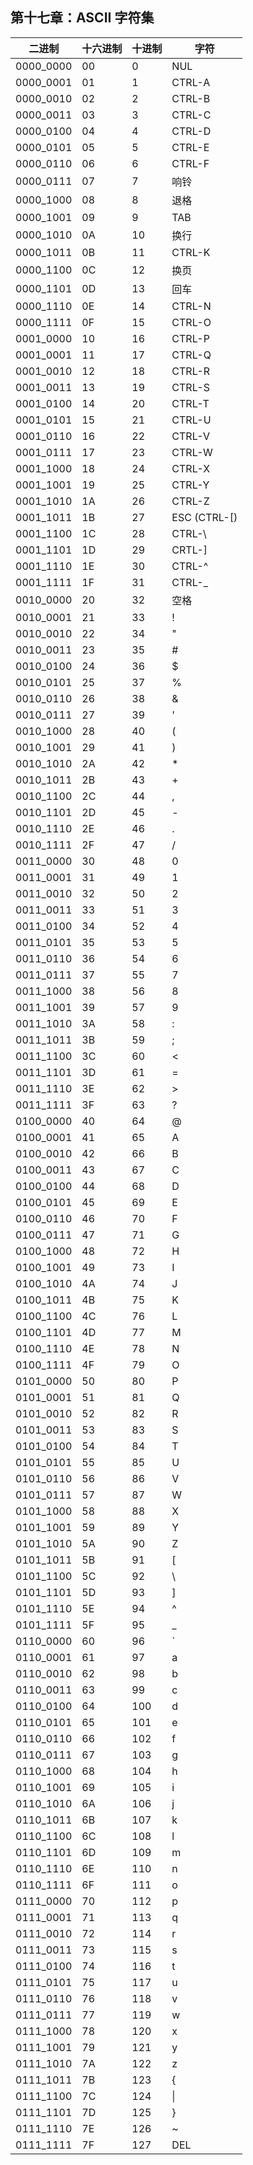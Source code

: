 

## 第十七章：ASCII 字符集



| 二进制 | 十六进制 | 十进制 | 字符 |
| --- | --- | --- | --- |
| 0000_0000 | 00 | 0 | NUL |
| 0000_0001 | 01 | 1 | CTRL-A |
| 0000_0010 | 02 | 2 | CTRL-B |
| 0000_0011 | 03 | 3 | CTRL-C |
| 0000_0100 | 04 | 4 | CTRL-D |
| 0000_0101 | 05 | 5 | CTRL-E |
| 0000_0110 | 06 | 6 | CTRL-F |
| 0000_0111 | 07 | 7 | 响铃 |
| 0000_1000 | 08 | 8 | 退格 |
| 0000_1001 | 09 | 9 | TAB |
| 0000_1010 | 0A | 10 | 换行 |
| 0000_1011 | 0B | 11 | CTRL-K |
| 0000_1100 | 0C | 12 | 换页 |
| 0000_1101 | 0D | 13 | 回车 |
| 0000_1110 | 0E | 14 | CTRL-N |
| 0000_1111 | 0F | 15 | CTRL-O |
| 0001_0000 | 10 | 16 | CTRL-P |
| 0001_0001 | 11 | 17 | CTRL-Q |
| 0001_0010 | 12 | 18 | CTRL-R |
| 0001_0011 | 13 | 19 | CTRL-S |
| 0001_0100 | 14 | 20 | CTRL-T |
| 0001_0101 | 15 | 21 | CTRL-U |
| 0001_0110 | 16 | 22 | CTRL-V |
| 0001_0111 | 17 | 23 | CTRL-W |
| 0001_1000 | 18 | 24 | CTRL-X |
| 0001_1001 | 19 | 25 | CTRL-Y |
| 0001_1010 | 1A | 26 | CTRL-Z |
| 0001_1011 | 1B | 27 | ESC (CTRL-[) |
| 0001_1100 | 1C | 28 | CTRL-\ |
| 0001_1101 | 1D | 29 | CRTL-] |
| 0001_1110 | 1E | 30 | CTRL-^ |
| 0001_1111 | 1F | 31 | CTRL-_ |
| 0010_0000 | 20 | 32 | 空格 |
| 0010_0001 | 21 | 33 | ! |
| 0010_0010 | 22 | 34 | " |
| 0010_0011 | 23 | 35 | # |
| 0010_0100 | 24 | 36 | $ |
| 0010_0101 | 25 | 37 | % |
| 0010_0110 | 26 | 38 | & |
| 0010_0111 | 27 | 39 | ' |
| 0010_1000 | 28 | 40 | ( |
| 0010_1001 | 29 | 41 | ) |
| 0010_1010 | 2A | 42 | * |
| 0010_1011 | 2B | 43 | + |
| 0010_1100 | 2C | 44 | , |
| 0010_1101 | 2D | 45 | - |
| 0010_1110 | 2E | 46 | . |
| 0010_1111 | 2F | 47 | / |
| 0011_0000 | 30 | 48 | 0 |
| 0011_0001 | 31 | 49 | 1 |
| 0011_0010 | 32 | 50 | 2 |
| 0011_0011 | 33 | 51 | 3 |
| 0011_0100 | 34 | 52 | 4 |
| 0011_0101 | 35 | 53 | 5 |
| 0011_0110 | 36 | 54 | 6 |
| 0011_0111 | 37 | 55 | 7 |
| 0011_1000 | 38 | 56 | 8 |
| 0011_1001 | 39 | 57 | 9 |
| 0011_1010 | 3A | 58 | : |
| 0011_1011 | 3B | 59 | ; |
| 0011_1100 | 3C | 60 | < |
| 0011_1101 | 3D | 61 | = |
| 0011_1110 | 3E | 62 | > |
| 0011_1111 | 3F | 63 | ? |
| 0100_0000 | 40 | 64 | @ |
| 0100_0001 | 41 | 65 | A |
| 0100_0010 | 42 | 66 | B |
| 0100_0011 | 43 | 67 | C |
| 0100_0100 | 44 | 68 | D |
| 0100_0101 | 45 | 69 | E |
| 0100_0110 | 46 | 70 | F |
| 0100_0111 | 47 | 71 | G |
| 0100_1000 | 48 | 72 | H |
| 0100_1001 | 49 | 73 | I |
| 0100_1010 | 4A | 74 | J |
| 0100_1011 | 4B | 75 | K |
| 0100_1100 | 4C | 76 | L |
| 0100_1101 | 4D | 77 | M |
| 0100_1110 | 4E | 78 | N |
| 0100_1111 | 4F | 79 | O |
| 0101_0000 | 50 | 80 | P |
| 0101_0001 | 51 | 81 | Q |
| 0101_0010 | 52 | 82 | R |
| 0101_0011 | 53 | 83 | S |
| 0101_0100 | 54 | 84 | T |
| 0101_0101 | 55 | 85 | U |
| 0101_0110 | 56 | 86 | V |
| 0101_0111 | 57 | 87 | W |
| 0101_1000 | 58 | 88 | X |
| 0101_1001 | 59 | 89 | Y |
| 0101_1010 | 5A | 90 | Z |
| 0101_1011 | 5B | 91 | [ |
| 0101_1100 | 5C | 92 | \ |
| 0101_1101 | 5D | 93 | ] |
| 0101_1110 | 5E | 94 | ^ |
| 0101_1111 | 5F | 95 | _ |
| 0110_0000 | 60 | 96 | ` |
| 0110_0001 | 61 | 97 | a |
| 0110_0010 | 62 | 98 | b |
| 0110_0011 | 63 | 99 | c |
| 0110_0100 | 64 | 100 | d |
| 0110_0101 | 65 | 101 | e |
| 0110_0110 | 66 | 102 | f |
| 0110_0111 | 67 | 103 | g |
| 0110_1000 | 68 | 104 | h |
| 0110_1001 | 69 | 105 | i |
| 0110_1010 | 6A | 106 | j |
| 0110_1011 | 6B | 107 | k |
| 0110_1100 | 6C | 108 | l |
| 0110_1101 | 6D | 109 | m |
| 0110_1110 | 6E | 110 | n |
| 0110_1111 | 6F | 111 | o |
| 0111_0000 | 70 | 112 | p |
| 0111_0001 | 71 | 113 | q |
| 0111_0010 | 72 | 114 | r |
| 0111_0011 | 73 | 115 | s |
| 0111_0100 | 74 | 116 | t |
| 0111_0101 | 75 | 117 | u |
| 0111_0110 | 76 | 118 | v |
| 0111_0111 | 77 | 119 | w |
| 0111_1000 | 78 | 120 | x |
| 0111_1001 | 79 | 121 | y |
| 0111_1010 | 7A | 122 | z |
| 0111_1011 | 7B | 123 | { |
| 0111_1100 | 7C | 124 | &#124; |
| 0111_1101 | 7D | 125 | } |
| 0111_1110 | 7E | 126 | ~ |
| 0111_1111 | 7F | 127 | DEL |
